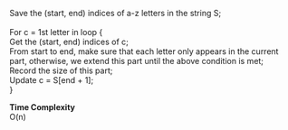 
Save the (start, end) indices of a-z letters in the string S; <br />
<br />
For c = 1st letter in loop { <br />
Get the (start, end) indices of c; <br />
From start to end, make sure that each letter only appears in the current part, otherwise, we extend this part until the above condition is met; <br />
Record the size of this part; <br />
Update c = S[end + 1]; <br />
}

**Time Complexity** <br />
O(n)
